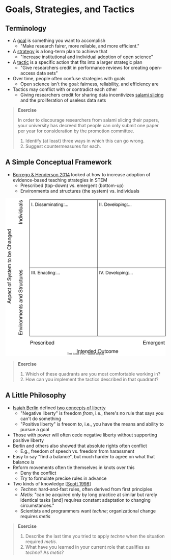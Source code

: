# Goals, Strategies, and Tactics

## Terminology

-   A [goal](g:goal) is something you want to accomplish
    -   "Make research fairer, more reliable, and more efficient."
-   A [strategy](g:strategy) is a long-term plan to achieve that
    -   "Increase institutional and individual adoption of open science"
-   A [tactic](g:tactic) is a specific action that fits into a larger strategic plan
    -   "Give researchers credit in performance reviews for creating open-access data sets"
-   Over time, people often confuse strategies with goals
    -   Open science isn't the goal: fairness, reliability, and efficiency are
-   Tactics may conflict with or contradict each other
    -   Giving researchers credit for sharing data incentivizes [salami slicing](g:salami-slicing)
        and the proliferation of useless data sets

> **Exercise**
>
> In order to discourage researchers from salami slicing their papers,
> your university has decreed that people can only submit one paper per year
> for consideration by the promotion committee.
>
> 1.  Identify (at least) three ways in which this can go wrong.
> 1.  Suggest countermeasures for each.

## A Simple Conceptual Framework

-   [Borrego & Henderson 2014](b:Borrego2014) looked at how to increase adoption of evidence-based teaching strategies in STEM
    -   Prescribed (top-down) vs. emergent (bottom-up)
    -   Environments and structures (the system) vs. individuals

<div class="center">
  <img src="./borrego-henderson-change-strategies.svg" alt="Borrego and Henderson Change Strategies">
</div>

> **Exercise**
>
> 1.  Which of these quadrants are you most comfortable working in?
> 1.  How can you implement the tactics described in that quadrant?

## A Little Philosophy

-   [Isaiah Berlin][berlin-isaiah] defined [two concepts of liberty][berlin-liberty]
    -   "Negative liberty" is freedom *from*, i.e., there's no rule that says you can't do something
    -   "Positive liberty" is freeom *to*, i.e., you have the means and ability to pursue a goal
-   Those with power will often cede negative liberty without supporting positive liberty
-   Berlin and others also showed that absolute rights often conflict
    -   E.g., freedom of speech vs. freedom from harassment
-   Easy to say "find a balance", but much harder to agree on what that balance *is*
-   Reform movements often tie themselves in knots over this
    -   Deny the conflict
    -   Try to formulate precise rules in advance
-   Two kinds of knowledge [[Scott 1998](b:Scott1998)]
    -   *Techne*: hard-and-fast rules, often derived from first principles
    -   *Metis*: "can be acquired only by long practice at similar but rarely identical tasks [and] requires constant adaptation to changing circumstances."
    -   Scientists and programmers want *techne*; organizational change requires *metis*

> **Exercise**
>
> 1.  Describe the last time you tried to apply *techne* when the situation required *metis*.
> 1.  What have you learned in your current role that qualifies as *techne*? As *metis*?

[berlin-isaiah]: https://en.wikipedia.org/wiki/Isaiah_Berlin
[berlin-liberty]: https://en.wikipedia.org/wiki/Two_Concepts_of_Liberty
